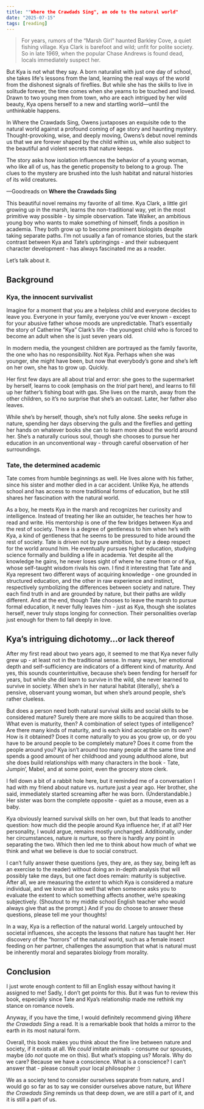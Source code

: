 ```yaml
---
title: ""Where the Crawdads Sing", an ode to the natural world"
date: "2025-07-15"
tags: [reading]
---
```


> For years, rumors of the “Marsh Girl” haunted Barkley Cove, a quiet fishing village. Kya Clark is barefoot and wild; unfit for polite society. So in late 1969, when the popular Chase Andrews is found dead, locals immediately suspect her. <br/>

But Kya is not what they say. A born naturalist with just one day of school, she takes life's lessons from the land, learning the real ways of the world from the dishonest signals of fireflies. But while she has the skills to live in solitude forever, the time comes when she yearns to be touched and loved. Drawn to two young men from town, who are each intrigued by her wild beauty, Kya opens herself to a new and startling world—until the unthinkable happens. <br/>

In Where the Crawdads Sing, Owens juxtaposes an exquisite ode to the natural world against a profound coming of age story and haunting mystery. Thought-provoking, wise, and deeply moving, Owens’s debut novel reminds us that we are forever shaped by the child within us, while also subject to the beautiful and violent secrets that nature keeps. </br>

The story asks how isolation influences the behavior of a young woman, who like all of us, has the genetic propensity to belong to a group. The clues to the mystery are brushed into the lush habitat and natural histories of its wild creatures. </br>

—Goodreads on **Where the Crawdads Sing**

This beautiful novel remains my favorite of all time. Kya Clark, a little girl growing up in the marsh, learns the non-traditional way, yet in the most primitive way possible - by simple observation. Tate Walker, an ambitious young boy who wants to make something of himself, finds a position in academia. They both grow up to become prominent biologists despite taking separate paths. I’m not usually a fan of romance stories, but the stark contrast between Kya and Tate’s upbringings - and their subsequent character development - has always fascinated me as a reader.

Let’s talk about it.

## Background

### Kya, the innocent survivalist

Imagine for a moment that you are a helpless child and everyone decides to leave you. Everyone in your family, everyone you’ve ever known - except for your abusive father whose moods are unpredictable. That’s essentially the story of Catherine “Kya” Clark’s life - the youngest child who is forced to become an adult when she is just seven years old.

In modern media, the youngest children are portrayed as the family favorite, the one who has no responsibility. Not Kya. Perhaps when she was younger, she might have been, but now that everybody’s gone and she’s left on her own, she has to grow up. Quickly.

Her first few days are all about trial and error: she goes to the supermarket by herself, learns to cook (emphasis on the *trial* part here), and learns to fill up her father’s fishing boat with gas. She lives on the marsh, away from the other children, so it’s no surprise that she’s an outcast. Later, her father also leaves.

While she’s by herself, though, she’s not fully alone. She seeks refuge in nature, spending her days observing the gulls and the fireflies and getting her hands on whatever books she can to learn more about the world around her. She’s a naturally curious soul, though she chooses to pursue her education in an unconventional way - through careful observation of her surroundings. 

### Tate, the determined academic

Tate comes from humble beginnings as well. He lives alone with his father, since his sister and mother died in a car accident. Unlike Kya, he attends school and has access to more traditional forms of education, but he still shares her fascination with the natural world.

As a boy, he meets Kya in the marsh and recognizes her curiosity and intelligence. Instead of treating her like an outsider, he teaches her how to read and write. His mentorship is one of the few bridges between Kya and the rest of society. There is a degree of gentleness to him when he’s with Kya, a kind of gentleness that he seems to be pressured to hide around the rest of society.
Tate is driven not by pure ambition, but by a deep respect for the world around him. He eventually pursues higher education, studying science formally and building a life in academia. Yet despite all the knowledge he gains, he never loses sight of where he came from or of Kya, whose self-taught wisdom rivals his own.
I find it interesting that Tate and Kya represent two different ways of acquiring knowledge - one grounded in structured education, and the other in raw experience and instinct, respectively symbolizing the differences between society and nature. They each find truth in and are grounded by nature, but their paths are wildly different. And at the end, though Tate chooses to leave the marsh to pursue formal education, it never fully leaves him - just as Kya, though she isolates herself, never truly stops longing for connection. Their personalities overlap just enough for them to fall deeply in love.
## Kya’s intriguing dichotomy…or lack thereof

After my first read about two years ago, it seemed to me that Kya never fully grew up - at least not in the traditional sense. In many ways, her emotional depth and self-sufficiency are indicators of a different kind of maturity. And yes, this sounds counterintuitive, because she’s been fending for herself for years, but while she did learn to survive in the wild, she never learned to survive in society. When she’s in her natural habitat (literally), she’s a pensive, observant young woman, but when she’s around people, she’s rather clueless.

But does a person need both natural survival skills and social skills to be considered mature? Surely there are more skills to be acquired than those. What even is maturity, then? A combination of select types of intelligence? Are there many kinds of maturity, and is each kind acceptable on its own? How is it obtained? Does it come naturally to you as you grow up, or do you have to be around people to be completely mature? Does it come from the people around you? Kya isn’t around too many people at the same time and spends a good amount of her childhood and young adulthood alone, but she does build relationships with many characters in the book - Tate, Jumpin’, Mabel, and at some point, even the grocery store clerk.

I fell down a bit of a rabbit hole here, but it reminded me of a conversation I had with my friend about nature vs. nurture just a year ago. Her brother, she said, immediately started screaming after he was born. (Understandable.) Her sister was born the complete opposite - quiet as a mouse, even as a baby.

Kya obviously learned survival skills on her own, but that leads to another question: how much did the people around Kya influence her, if at all? Her personality, I would argue, remains mostly unchanged. Additionally, under her circumstances, nature *is* nurture, so there is hardly any point in separating the two. Which then led me to think about how much of what we think and what we believe is due to social construct.

I can’t fully answer these questions (yes, they are, as they say, being left as an exercise to the reader) without doing an in-depth analysis that will possibly take me days, but one fact does remain: maturity is subjective. After all, we are measuring the *extent* to which Kya is considered a mature individual, and we know all too well that when someone asks you to evaluate the extent to which something affects another, we’re speaking subjectively. (Shoutout to my middle school English teacher who would always give that as the prompt.) And if you do choose to answer these questions, please tell me your thoughts!

In a way, Kya is a reflection of the natural world. Largely untouched by societal influences, she accepts the lessons that nature has taught her. Her discovery of the “horrors” of the natural world, such as a female insect feeding on her partner, challenges the assumption that what is natural must be inherently moral and separates biology from morality.

## Conclusion

I just wrote enough content to fill an English essay without having it assigned to me! Sadly, I don’t get points for this. But it was fun to review this book, especially since Tate and Kya’s relationship made me rethink my stance on romance novels.

Anyway, if you have the time, I would definitely recommend giving *Where the Crawdads Sing* a read. It is a remarkable book that holds a mirror to the earth in its most natural form.

Overall, this book makes you think about the fine line between nature and society, if it exists at all. We *could* imitate animals - consume our spouses, maybe (do *not* quote me on this). But what’s stopping us? Morals. Why do we care? Because we have a conscience. What is a conscience? I can’t answer that - please consult your local philosopher :)

We as a society tend to consider ourselves separate from nature, and I would go so far as to say we consider ourselves above nature, but *Where the Crawdads Sing* reminds us that deep down, we are still a part of it, and it is still a part of us.

